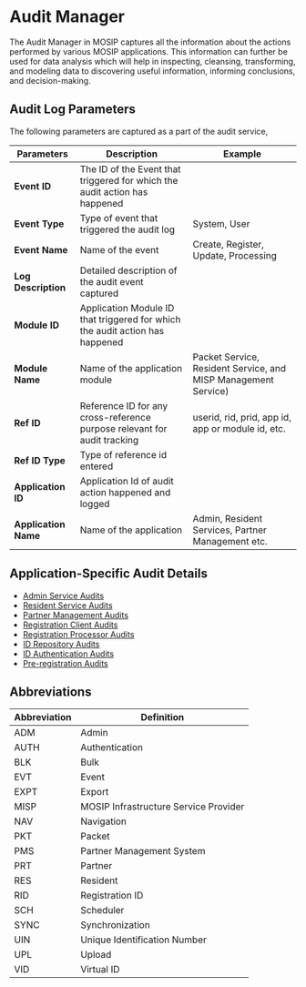# Audit Manager
The Audit Manager in MOSIP captures all the information about the actions performed by various MOSIP applications. This information can further be used for data analysis which will help in inspecting, cleansing, transforming, and modeling data to discovering useful information, informing conclusions, and decision-making.

## Audit Log Parameters
The following parameters are captured as a part of the audit service, 

Parameters | Description | Example
-----------|-------------|----------
**Event ID** | The ID of the Event that triggered for which the audit action has happened | 
**Event Type** | Type of event that triggered the audit log | System, User  
**Event Name** | Name of the event | Create, Register, Update, Processing
**Log Description** | Detailed description of the audit event captured | 
**Module ID** | Application Module ID that triggered for which the audit action has happened | 
**Module Name** | Name of the application module | Packet Service, Resident Service, and MISP Management Service)
**Ref ID** | Reference ID for any cross-reference purpose relevant for audit tracking | userid, rid, prid, app id, app or module id, etc.
**Ref ID Type** | Type of reference id entered |
**Application ID** | Application Id of audit action happened and logged | 
**Application Name** | Name of the application | Admin, Resident Services, Partner Management etc.

## Application-Specific Audit Details

* [Admin Service Audits](audits/Admin-Service-Audits.md)
* [Resident Service Audits](audits/Resident-Service-Audits.md)
* [Partner Management Audits](audits/Partner-Management-Audits.md)
* [Registration Client Audits](audits/Registration-Client-Audits.md)
* [Registration Processor Audits](audits/Registration-Processor-Audits.md)
* [ID Repository Audits](audits/ID-Repository-Audits.md)
* [ID Authentication Audits](audits/ID-Authentication-Audits.md)
* [Pre-registration Audits](audits/Pre-Registration-Audits.md)

## Abbreviations
Abbreviation | Definition
-------------|-------------
ADM | Admin
AUTH | Authentication
BLK	| Bulk
EVT | Event
EXPT | Export
MISP | MOSIP Infrastructure Service Provider
NAV | Navigation
PKT	| Packet
PMS | Partner Management System
PRT | Partner
RES	| Resident
RID	| Registration ID
SCH | Scheduler
SYNC | Synchronization
UIN	| Unique Identification Number
UPL | Upload
VID	| Virtual ID
